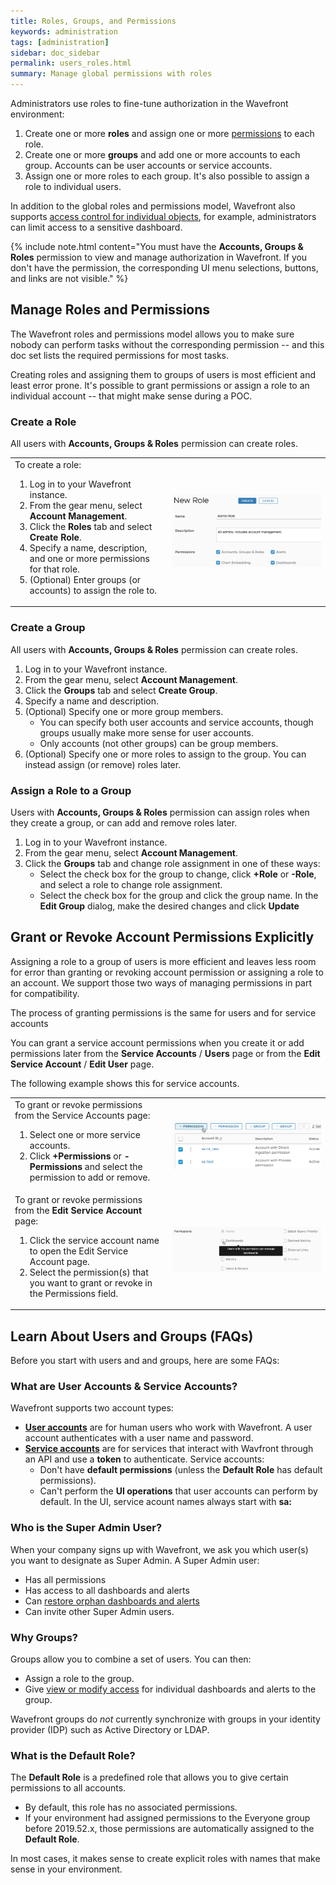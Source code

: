 ```yaml
---
title: Roles, Groups, and Permissions
keywords: administration
tags: [administration]
sidebar: doc_sidebar
permalink: users_roles.html
summary: Manage global permissions with roles
---
```


Administrators use roles to fine-tune authorization in the Wavefront environment:
1. Create one or more **roles** and assign one or more [permissions](permissions_overview.html) to each role.
2. Create one or more **groups** and add one or more accounts to each group. Accounts can be user accounts or service accounts.
3. Assign one or more roles to each group. It's also possible to assign a role to individual users.

In addition to the global roles and permissions model, Wavefront also supports [access control for individual objects](access.html), for example, administrators can limit access to a sensitive dashboard.

{% include note.html content="You must have the **Accounts, Groups & Roles** permission to view and manage authorization in Wavefront. If you don't have the permission, the corresponding UI menu selections, buttons, and links are not visible." %}


## Manage Roles and Permissions

The Wavefront roles and permissions model allows you to make sure nobody can perform tasks without the corresponding permission -- and this doc set lists the required permissions for most tasks.

Creating roles and assigning them to groups of users is most efficient and least error prone. It's possible to grant permissions or assign a role to an individual account -- that might make sense during a POC.

### Create a Role

All users with **Accounts, Groups & Roles** permission can create roles.

<table style="width: 100%;">
<tbody>
<tr>
<td width="50%">
To create a role:
<ol><li>Log in to your Wavefront instance.</li>
<li>From the gear menu, select <strong>Account Management</strong>.</li>
<li>Click the <strong>Roles</strong> tab and select <strong>Create Role</strong>.</li>
<li>Specify a name, description, and one or more permissions for that role.</li>
<li>(Optional) Enter groups (or accounts) to assign the role to. </li>
</ol></td>
<td width="50%"><img src="/images/create_role.png" alt="create a role"/></td>
</tr>
</tbody>
</table>




### Create a Group

All users with **Accounts, Groups & Roles** permission can create roles.

1. Log in to your Wavefront instance.
2. From the gear menu, select **Account Management**.
3. Click the **Groups** tab and select **Create Group**.
4. Specify a name and description.
5. (Optional) Specify one or more group members.
   * You can specify both user accounts and service accounts, though groups usually make more sense for user accounts.
   * Only accounts (not other groups) can be group members.
5. (Optional) Specify one or more roles to assign to the group.
   You can instead assign (or remove) roles later.

### Assign a Role to a Group

Users with **Accounts, Groups & Roles** permission can assign roles when they create a group, or can add and remove roles later.

1. Log in to your Wavefront instance.
2. From the gear menu, select **Account Management**.
3. Click the **Groups** tab and change role assignment in one of these ways:
   * Select the check box for the group to change, click **+Role** or **-Role**, and select a role to change role assignment.
   * Select the check box for the group and click the group name. In the **Edit Group** dialog, make the desired changes and click **Update**


<!---
This video shows how you find out the permissions you have, and how to manage permissions for users and groups.

<p><a href="https://youtu.be/kQ-w-DyjW5M"><img src="/images/v_permissions_2019.png" style="width: 700px;" alt="permissions for users and groups"/></a>
</p>--->

## Grant or Revoke Account Permissions Explicitly

Assigning a role to a group of users is more efficient and leaves less room for error than granting or revoking account permission or assigning a role to an account. We support those two ways of managing permissions in part for compatibility.

The process of granting permissions is the same for users and for service accounts

You can grant a service account permissions when you create it or add permissions later from the **Service Accounts** / **Users** page or from the **Edit Service Account** / **Edit User** page.

The following example shows this for service accounts.

<table style="width: 100%;">
<tbody>
<tr>
<td width="50%">
To grant or revoke permissions from the Service Accounts page:
<ol><li>Select one or more service accounts. </li>
<li>Click <strong>+Permissions</strong> or <strong>-Permissions</strong> and select the permission to add or remove.</li>
</ol></td>
<td width="50%"><img src="/images/sa_add_permission_global.png" alt="globally add or remove service account permissions"/></td>
</tr>
<tr>
<td width="50%">
To grant or revoke permissions from the <strong>Edit Service Account</strong> page:
<ol><li>Click the service account name to open the Edit Service Account page. </li>
<li>Select the permission(s) that you want to grant or revoke in the Permissions field.</li>
</ol></td>
<td width="50%"><img src="/images/sa_add_permission_single.png" alt="add or remove service account permissions"/></td>
</tr>

</tbody>
</table>

## Learn About Users and Groups (FAQs)

Before you start with users and and groups, here are some FAQs:

### What are User Accounts & Service Accounts?

Wavefront supports two account types:
* **[User accounts](user_accounts.html)** are for human users who work with Wavefront. A user account authenticates with a user name and password.
* **[Service accounts](service_accounts.html)** are for services that interact with Wavfront through an API and use a **token** to authenticate. Service accounts:
  - Don't have **default permissions** (unless the **Default Role** has default permissions).
  - Can't perform the **UI operations** that user accounts can perform by default.
  In the UI, service acount names always start with **sa:**

### Who is the Super Admin User?

When your company signs up with Wavefront, we ask you which user(s) you want to designate as Super Admin. A Super Admin user:
* Has all permissions
* Has access to all dashboards and alerts
* Can [restore orphan dashboards and alerts](access.html#making-orphan-dashboards-visible)
* Can invite other Super Admin users.


### Why Groups?

Groups allow you to combine a set of users. You can then:
* Assign a role to the group.
* Give [view or modify access](access.html) for individual dashboards and alerts to the group.

Wavefront groups do *not* currently synchronize with groups in your identity provider (IDP) such as Active Directory or LDAP.

<!--- Obsolete
### What's the Everyone Group?

All accounts (users and service accounts) are members of the Everyone group.

Here's what you need to know:

* You cannot remove accounts from the Everyone group. All accounts, including Super Admin, are always in the Everyone group.
* You cannot delete the Everyone group.
* You can change the permissions assigned to the Everyone group. By default, the group has no explicit permissions, which means human users can browse data but cannot modify anything and service accounts have no permissions.

  **Warning** If you add permissions assigned to the Everyone group, you change the permissions for each account in your environment, including service accounts.
* If you use access control in your environment, you can share a dashboard or alert with the Everyone group to:
  - Give View & Modify access to accounts who have Dashboard (or Alert) permissions
  - Give View access to accounts who don't have Dashboard (or Alert) permissions
  You can remove the Everyone group from a dashboard or alert access list to limit access to that object.

--->

### What is the Default Role?

The **Default Role** is a predefined role that allows you to give certain permissions to all accounts.

* By default, this role has no associated permissions.
* If your environment had assigned permissions to the Everyone group before 2019.52.x, those permissions are automatically assigned to the **Default Role**.

In most cases, it makes sense to create explicit roles with names that make sense in your environment.
